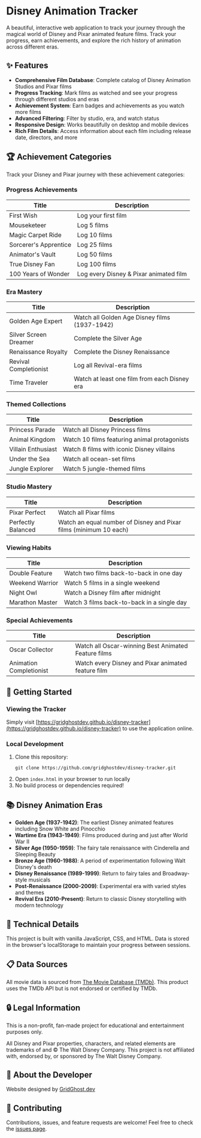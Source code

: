 # Disney Animation Tracker


A beautiful, interactive web application to track your journey through the magical world of Disney and Pixar animated feature films. Track your progress, earn achievements, and explore the rich history of animation across different eras.

## ✨ Features

- **Comprehensive Film Database**: Complete catalog of Disney Animation Studios and Pixar films
- **Progress Tracking**: Mark films as watched and see your progress through different studios and eras
- **Achievement System**: Earn badges and achievements as you watch more films
- **Advanced Filtering**: Filter by studio, era, and watch status
- **Responsive Design**: Works beautifully on desktop and mobile devices
- **Rich Film Details**: Access information about each film including release date, directors, and more

## 🏆 Achievement Categories

Track your Disney and Pixar journey with these achievement categories:

### Progress Achievements
| Title | Description |
|-------|-------------|
| First Wish | Log your first film |
| Mouseketeer | Log 5 films |
| Magic Carpet Ride | Log 10 films |
| Sorcerer's Apprentice | Log 25 films |
| Animator's Vault | Log 50 films |
| True Disney Fan | Log 100 films |
| 100 Years of Wonder | Log every Disney & Pixar animated film |

### Era Mastery
| Title | Description |
|-------|-------------|
| Golden Age Expert | Watch all Golden Age Disney films (1937-1942) |
| Silver Screen Dreamer | Complete the Silver Age |
| Renaissance Royalty | Complete the Disney Renaissance |
| Revival Completionist | Log all Revival-era films |
| Time Traveler | Watch at least one film from each Disney era |

### Themed Collections
| Title | Description |
|-------|-------------|
| Princess Parade | Watch all Disney Princess films |
| Animal Kingdom | Watch 10 films featuring animal protagonists |
| Villain Enthusiast | Watch 8 films with iconic Disney villains |
| Under the Sea | Watch all ocean-set films |
| Jungle Explorer | Watch 5 jungle-themed films |

### Studio Mastery
| Title | Description |
|-------|-------------|
| Pixar Perfect | Watch all Pixar films |
| Perfectly Balanced | Watch an equal number of Disney and Pixar films (minimum 10 each) |

### Viewing Habits
| Title | Description |
|-------|-------------|
| Double Feature | Watch two films back-to-back in one day |
| Weekend Warrior | Watch 5 films in a single weekend |
| Night Owl | Watch a Disney film after midnight |
| Marathon Master | Watch 3 films back-to-back in a single day |

### Special Achievements
| Title | Description |
|-------|-------------|
| Oscar Collector | Watch all Oscar-winning Best Animated Feature films |
| Animation Completionist | Watch every Disney and Pixar animated feature film |

## 🚀 Getting Started

### Viewing the Tracker
Simply visit [https://gridghostdev.github.io/disney-tracker](https://gridghostdev.github.io/disney-tracker) to use the application online.

### Local Development
1. Clone this repository:
   ```
   git clone https://github.com/gridghostdev/disney-tracker.git
   ```
2. Open `index.html` in your browser to run locally
3. No build process or dependencies required!

## 📚 Disney Animation Eras

- **Golden Age (1937-1942)**: The earliest Disney animated features including Snow White and Pinocchio
- **Wartime Era (1943-1949)**: Films produced during and just after World War II
- **Silver Age (1950-1959)**: The fairy tale renaissance with Cinderella and Sleeping Beauty
- **Bronze Age (1960-1988)**: A period of experimentation following Walt Disney's death
- **Disney Renaissance (1989-1999)**: Return to fairy tales and Broadway-style musicals
- **Post-Renaissance (2000-2009)**: Experimental era with varied styles and themes
- **Revival Era (2010-Present)**: Return to classic Disney storytelling with modern technology

## 📝 Technical Details

This project is built with vanilla JavaScript, CSS, and HTML. Data is stored in the browser's localStorage to maintain your progress between sessions.

## 📋 Data Sources

All movie data is sourced from [The Movie Database (TMDb)](https://www.themoviedb.org/). This product uses the TMDb API but is not endorsed or certified by TMDb.

## 🔒 Legal Information

This is a non-profit, fan-made project for educational and entertainment purposes only. 

All Disney and Pixar properties, characters, and related elements are trademarks of and © The Walt Disney Company. This project is not affiliated with, endorsed by, or sponsored by The Walt Disney Company.

## 🔗 About the Developer

Website designed by [GridGhost.dev](https://gridghost.dev)

## 🤝 Contributing

Contributions, issues, and feature requests are welcome! Feel free to check the [issues page](https://github.com/yourusername/disney-tracker/issues).
